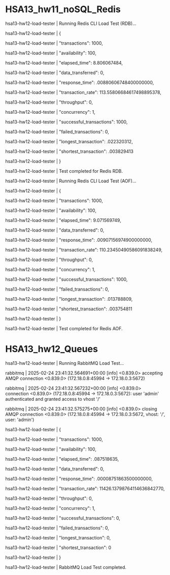 # HSA13_hw11_noSQL_Redis


hsa13-hw12-load-tester  | Running Redis CLI Load Test (RDB)...

hsa13-hw12-load-tester  | {

hsa13-hw12-load-tester  |   "transactions": 1000,

hsa13-hw12-load-tester  |   "availability": 100,

hsa13-hw12-load-tester  |   "elapsed_time": 8.806067484,

hsa13-hw12-load-tester  |   "data_transferred": 0,

hsa13-hw12-load-tester  |   "response_time": .00880606748400000000,

hsa13-hw12-load-tester  |   "transaction_rate": 113.55806684617498895378,

hsa13-hw12-load-tester  |   "throughput": 0,

hsa13-hw12-load-tester  |   "concurrency": 1,

hsa13-hw12-load-tester  |   "successful_transactions": 1000,

hsa13-hw12-load-tester  |   "failed_transactions": 0,

hsa13-hw12-load-tester  |   "longest_transaction": .022320312,

hsa13-hw12-load-tester  |   "shortest_transaction": .003829413

hsa13-hw12-load-tester  | }

hsa13-hw12-load-tester  | Test completed for Redis RDB.




hsa13-hw12-load-tester  | Running Redis CLI Load Test (AOF)...

hsa13-hw12-load-tester  | {

hsa13-hw12-load-tester  |   "transactions": 1000,

hsa13-hw12-load-tester  |   "availability": 100,

hsa13-hw12-load-tester  |   "elapsed_time": 9.071569749,

hsa13-hw12-load-tester  |   "data_transferred": 0,

hsa13-hw12-load-tester  |   "response_time": .00907156974900000000,

hsa13-hw12-load-tester  |   "transaction_rate": 110.23450490586091838249,

hsa13-hw12-load-tester  |   "throughput": 0,

hsa13-hw12-load-tester  |   "concurrency": 1,

hsa13-hw12-load-tester  |   "successful_transactions": 1000,

hsa13-hw12-load-tester  |   "failed_transactions": 0,

hsa13-hw12-load-tester  |   "longest_transaction": .013788809,

hsa13-hw12-load-tester  |   "shortest_transaction": .003754811

hsa13-hw12-load-tester  | }

hsa13-hw12-load-tester  | Test completed for Redis AOF.


# HSA13_hw12_Queues

hsa13-hw12-load-tester  | Running RabbitMQ Load Test...

rabbitmq                | 2025-02-24 23:41:32.564691+00:00 [info] <0.839.0> accepting AMQP connection <0.839.0> (172.18.0.8:45994 -> 172.18.0.3:5672)

rabbitmq                | 2025-02-24 23:41:32.567232+00:00 [info] <0.839.0> connection <0.839.0> (172.18.0.8:45994 -> 172.18.0.3:5672): user 'admin' authenticated and 
granted access to vhost '/'

rabbitmq                | 2025-02-24 23:41:32.575275+00:00 [info] <0.839.0> closing AMQP connection <0.839.0> (172.18.0.8:45994 -> 172.18.0.3:5672, vhost: '/', user: 'admin')

hsa13-hw12-load-tester  | {

hsa13-hw12-load-tester  |   "transactions": 1000,

hsa13-hw12-load-tester  |   "availability": 100,

hsa13-hw12-load-tester  |   "elapsed_time": .087518635,

hsa13-hw12-load-tester  |   "data_transferred": 0,

hsa13-hw12-load-tester  |   "response_time": .00008751863500000000,

hsa13-hw12-load-tester  |   "transaction_rate": 11426.13798764114636842770,

hsa13-hw12-load-tester  |   "throughput": 0,

hsa13-hw12-load-tester  |   "concurrency": 1,

hsa13-hw12-load-tester  |   "successful_transactions": 0,

hsa13-hw12-load-tester  |   "failed_transactions": 0,

hsa13-hw12-load-tester  |   "longest_transaction": 0,

hsa13-hw12-load-tester  |   "shortest_transaction": 0

hsa13-hw12-load-tester  | }

hsa13-hw12-load-tester  | RabbitMQ Load Test completed.



